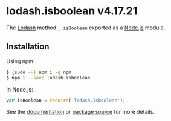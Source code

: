 # lodash.isboolean v4.17.21

The [Lodash](https://lodash.com/) method `_.isBoolean` exported as a [Node.js](https://nodejs.org/) module.

## Installation

Using npm:
```bash
$ {sudo -H} npm i -g npm
$ npm i --save lodash.isboolean
```

In Node.js:
```js
var isBoolean = require('lodash.isboolean');
```

See the [documentation](https://lodash.com/docs#isBoolean) or [package source](https://github.com/lodash/lodash/blob/4.17.21-npm-packages/lodash.isboolean) for more details.
